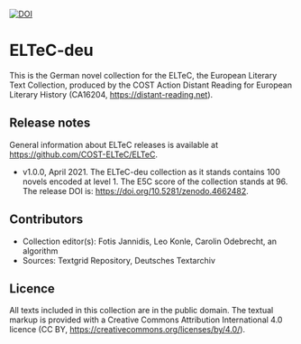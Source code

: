 [![DOI](https://zenodo.org/badge/DOI/10.5281/zenodo.3543243.svg)](https://doi.org/10.5281/zenodo.3543243)

# ELTeC-deu

This is the German novel collection for the ELTeC, the European Literary Text Collection, produced by the COST Action Distant Reading for European Literary History (CA16204, https://distant-reading.net).

## Release notes

General information about ELTeC releases is available at https://github.com/COST-ELTeC/ELTeC.

* v1.0.0, April 2021. The ELTeC-deu collection as it stands contains 100 novels encoded at level 1. The E5C score of the collection stands at 96. The release DOI is: https://doi.org/10.5281/zenodo.4662482. 

## Contributors

* Collection editor(s): Fotis Jannidis, Leo Konle, Carolin Odebrecht, an algorithm
* Sources: Textgrid Repository, Deutsches Textarchiv

## Licence
All texts included in this collection are in the public domain. The textual markup is provided with a Creative Commons Attribution International 4.0 licence (CC BY, https://creativecommons.org/licenses/by/4.0/).

